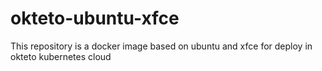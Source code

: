 # okteto-ubuntu-xfce
This repository is a docker image based on ubuntu and xfce for deploy in okteto kubernetes cloud
